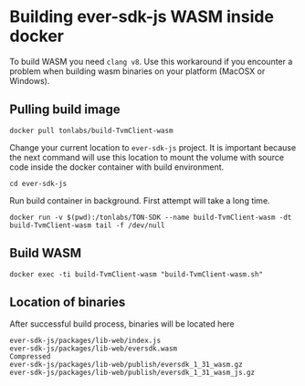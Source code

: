 # Building ever-sdk-js WASM inside docker
To build WASM you need `clang v8`. Use this workaround if you encounter a problem when building wasm binaries on your platform (MacOSX or Windows).

## Pulling build image
```
docker pull tonlabs/build-TvmClient-wasm
```
Change your current location to `ever-sdk-js` project. It is important because the next command will use this location to mount the volume with source code inside the docker container with build environment.
```
cd ever-sdk-js
```
Run build container in background. First attempt will take a long time.
```
docker run -v $(pwd):/tonlabs/TON-SDK --name build-TvmClient-wasm -dt build-TvmClient-wasm tail -f /dev/null
```
## Build WASM
```
docker exec -ti build-TvmClient-wasm "build-TvmClient-wasm.sh"
```
## Location of binaries
After successful build process, binaries will be located here
```
ever-sdk-js/packages/lib-web/index.js
ever-sdk-js/packages/lib-web/eversdk.wasm
Compressed
ever-sdk-js/packages/lib-web/publish/eversdk_1_31_wasm.gz
ever-sdk-js/packages/lib-web/publish/eversdk_1_31_wasm_js.gz
```
